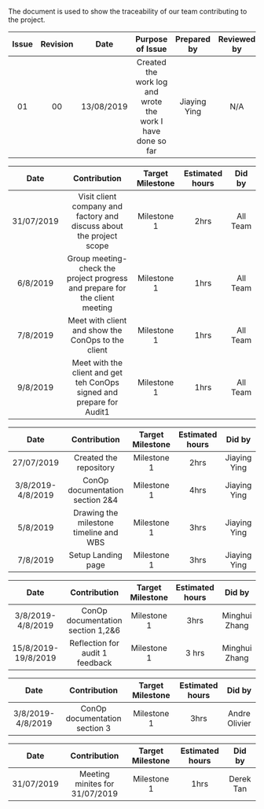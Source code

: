 The document is used to show the traceability of our team contributing to the project. 


| Issue            | Revision         | Date             | Purpose of Issue  | Prepared by       | Reviewed by       |
| :--------------: | :--------------: | :--------------: | :---------------: | :---------------: | :---------------: |
| 01               | 00               | 13/08/2019       | Created the work log and wrote the work I have done so far | Jiaying Ying     | N/A                  |



|Date              |Contribution           |Target Milestone    |Estimated hours           |Did by    |
| :--------------: | :--------------: | :--------------: | :---------------: | :---------------: | 
|31/07/2019 |Visit client company and factory and discuss about the project scope | Milestone 1 | 2hrs | All Team|
|6/8/2019|Group meeting-check the project progress and prepare for the client meeting| Milestone 1 | 1hrs| All Team|
|7/8/2019|Meet with client and show the ConOps to the client| Milestone 1 | 1hrs | All Team |
|9/8/2019|Meet with the client and get teh ConOps signed and prepare for Audit1| Milestone 1 | 1hrs | All Team |


|Date              |Contribution           |Target Milestone    |Estimated hours           |Did by    |
| :--------------: | :--------------: | :--------------: | :---------------: | :---------------: | 
|27/07/2019 |Created the repository  |Milestone 1 | 2hrs | Jiaying Ying|
|3/8/2019-4/8/2019 |ConOp documentation section 2&4 | Milestone 1 | 4hrs | Jiaying Ying |
|5/8/2019 |Drawing the milestone timeline and WBS| Milestone 1  | 3hrs | Jiaying Ying|
|7/8/2019 |Setup Landing page| Milestone 1 | 3hrs|Jiaying Ying|


|Date              |Contribution           |Target Milestone    |Estimated hours           |Did by    |
| :--------------: | :--------------: | :--------------: | :---------------: | :---------------: | 
|3/8/2019-4/8/2019 |ConOp documentation section 1,2&6 | Milestone 1 | 3hrs | Minghui Zhang |
|15/8/2019-19/8/2019|Reflection for audit 1 feedback|Milestone 1|3 hrs|Minghui Zhang|



|Date              |Contribution           |Target Milestone    |Estimated hours           |Did by    |
| :--------------: | :--------------: | :--------------: | :---------------: | :---------------: | 
|3/8/2019-4/8/2019 |ConOp documentation section 3 | Milestone 1 | 3hrs | Andre Olivier |



|Date              |Contribution           |Target Milestone    |Estimated hours           |Did by    |
| :--------------: | :--------------: | :--------------: | :---------------: | :---------------: | 
|31/07/2019|Meeting minites for 31/07/2019|Milestone 1| 1hrs|Derek Tan|


